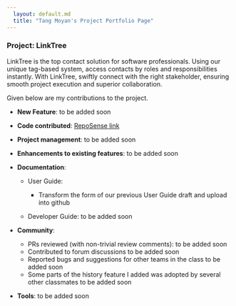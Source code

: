 ```yaml
---
  layout: default.md
  title: "Tang Moyan's Project Portfolio Page"
---
```


### Project: LinkTree

LinkTree is the top contact solution for software professionals. 
Using our unique tag-based system, access contacts by roles and responsibilities instantly.
With LinkTree, swiftly connect with the right stakeholder, 
ensuring smooth project execution and superior collaboration.

Given below are my contributions to the project.

* **New Feature**: to be added soon

* **Code contributed**: [RepoSense link]()

* **Project management**: to be added soon

* **Enhancements to existing features**: to be added soon

* **Documentation**:
    * User Guide:
        * Transform the form of our previous User Guide draft and upload into github

    * Developer Guide:
      to be added soon

* **Community**:
    * PRs reviewed (with non-trivial review comments): to be added soon
    * Contributed to forum discussions to be added soon
    * Reported bugs and suggestions for other teams in the class to be added soon
    * Some parts of the history feature I added was adopted by several other classmates to be added soon

* **Tools**:
  to be added soon

